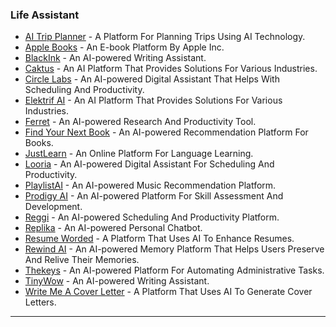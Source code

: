 ### Life Assistant

* [AI Trip Planner](https://www.buildai.space/app/dae3da25-888e-448f-b15c-5a20ca4ca961) - A Platform For Planning Trips Using AI Technology.
* [Apple Books](https://www.apple.com/in/apple-books/) - An E-book Platform By Apple Inc.
* [BlackInk](https://blackink.ai/) - An AI-powered Writing Assistant.
* [Caktus](https://www.caktus.ai/) - An AI Platform That Provides Solutions For Various Industries.
* [Circle Labs](https://circle.isyourshadowyou.com/Home.html) - An AI-powered Digital Assistant That Helps With Scheduling And Productivity.
* [Elektrif AI](https://www.elektrif.ai/) - An AI Platform That Provides Solutions For Various Industries.
* [Ferret](https://www.ferret.ai/) - An AI-powered Research And Productivity Tool.
* [Find Your Next Book](https://www.findyournextbook.ai/) - An AI-powered Recommendation Platform For Books.
* [JustLearn](https://www.justlearn.com/) - An Online Platform For Language Learning.
* [Looria](https://looria.com/) - An AI-powered Digital Assistant For Scheduling And Productivity.
* [PlaylistAI](https://www.playlistai.app/) - An AI-powered Music Recommendation Platform.
* [Prodigy AI](https://ai.prodi.gg/) - An AI-powered Platform For Skill Assessment And Development.
* [Reggi](https://www.yfj.social/reggi-app) - An AI-powered Scheduling And Productivity Platform.
* [Replika](https://replika.com/) - An AI-powered Personal Chatbot.
* [Resume Worded](https://resumeworded.com/index.php) - A Platform That Uses AI To Enhance Resumes.
* [Rewind AI](https://www.rewind.ai/) - An AI-powered Memory Platform That Helps Users Preserve And Relive Their Memories.
* [Thekeys](https://www.thekeys.ai/) - An AI-powered Platform For Automating Administrative Tasks.
* [TinyWow](https://tinywow.com/) - An AI-powered Writing Assistant.
* [Write Me A Cover Letter](https://writemeacoverletter.com/) - A Platform That Uses AI To Generate Cover Letters.

***